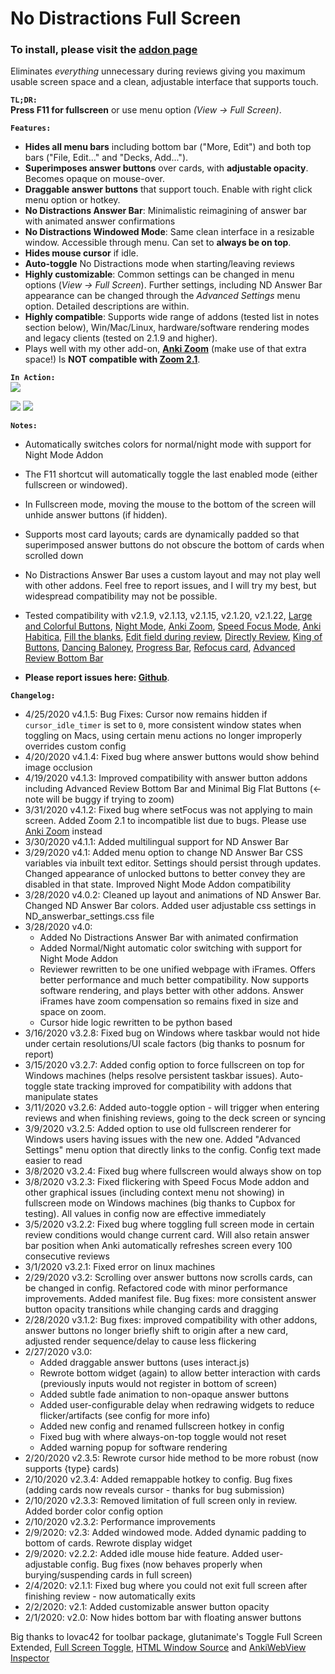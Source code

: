 # No Distractions Full Screen
### To install, please visit the <a href="https://ankiweb.net/shared/info/1049863218">addon page</a>

Eliminates <i>everything</i> unnecessary during reviews giving you maximum usable screen space and a clean, adjustable interface that supports touch.

<b><code>TL;DR:</code></b>  
<b>Press F11 for fullscreen</b> or use menu option <i>(View -&gt; Full Screen)</i>.

<b><code>Features:</code></b>
- <b>Hides all menu bars</b> including bottom bar ("More, Edit") and both top bars ("File, Edit..." and "Decks, Add...").
- <b>Superimposes answer buttons</b> over cards, with <b>adjustable opacity</b>. Becomes opaque on mouse-over.
- <b>Draggable answer buttons</b> that support touch. Enable with right click menu option or hotkey.
- <b>No Distractions Answer Bar</b>: Minimalistic reimagining of answer bar with animated answer confirmations
- <b>No Distractions Windowed Mode</b>: Same clean interface in a resizable window. Accessible through menu. Can set to <b>always be on top</b>.
- <b>Hides mouse cursor</b> if idle.
- <b>Auto-toggle</b> No Distractions mode when starting/leaving reviews
- <b>Highly customizable</b>: Common settings can be changed in menu options (<i>View -&gt; Full Screen</i>). Further settings, including ND Answer Bar appearance can be changed through the <i>Advanced Settings</i> menu option. Detailed descriptions are within.
- <b>Highly compatible</b>: Supports wide range of addons (tested list in notes section below), Win/Mac/Linux, hardware/software rendering modes and legacy clients (tested on 2.1.9 and higher).
- Plays well with my other add-on, <b><a href="https://ankiweb.net/shared/info/538879081" rel="nofollow">Anki Zoom</a></b> (make use of that extra space!) Is <b>NOT compatible with <a href="https://ankiweb.net/shared/info/1846592880" rel="nofollow">Zoom 2.1</a></b>.

<b><code>In Action:</code></b>  
<img src="https://i.ibb.co/m0nrVpt/anki-console-5-Ngmb-W2hfm.png">

<img src="https://i.ibb.co/QmqCJbS/anki-console-I3-Nk0w-Kd-Ze.png">

<img src="https://i.ibb.co/5kN2kM2/ezgif-com-optimize.gif">

<b><code>Notes:</code></b>  
- Automatically switches colors for normal/night mode with support for Night Mode Addon
- The F11 shortcut will automatically toggle the last enabled mode (either fullscreen or windowed).
- In Fullscreen mode, moving the mouse to the bottom of the screen will unhide answer buttons (if hidden).
- Supports most card layouts; cards are dynamically padded so that superimposed answer buttons do not obscure the bottom of cards when scrolled down
- No Distractions Answer Bar uses a custom layout and may not play well with other addons. Feel free to report issues, and I will try my best, but widespread compatibility may not be possible.
- Tested compatibility with v2.1.9, v2.1.13, v2.1.15, v2.1.20, v2.1.22, <a href="https://ankiweb.net/shared/info/1829090218" rel="nofollow">Large and Colorful Buttons</a>, <a href="https://ankiweb.net/shared/info/1496166067" rel="nofollow">Night Mode</a>, <a href="https://ankiweb.net/shared/info/538879081" rel="nofollow">Anki Zoom</a>, <a href="https://ankiweb.net/shared/info/1046608507" rel="nofollow">Speed Focus Mode</a>, <a href="https://ankiweb.net/shared/info/1758045507" rel="nofollow">Anki Habitica</a>, <a href="https://ankiweb.net/shared/info/1933645497" rel="nofollow">Fill the blanks</a>, <a href="https://ankiweb.net/shared/info/385888438" rel="nofollow">Edit field during review</a>, <a href="https://ankiweb.net/shared/info/1024346707" rel="nofollow">Directly Review</a>, <a href="https://ankiweb.net/shared/info/374005964" rel="nofollow">King of Buttons</a>, <a href="https://ankiweb.net/shared/info/378638814" rel="nofollow">Dancing Baloney</a>, <a href="https://ankiweb.net/shared/info/2091361802" rel="nofollow">Progress Bar</a>, <a href="https://ankiweb.net/shared/info/1642550423" rel="nofollow">Refocus card</a>, <a href="https://ankiweb.net/shared/info/1136455830" rel="nofollow">Advanced Review Bottom Bar</a>

- <b>Please report issues here: <a href="https://github.com/Quip13/No-Distractions-Full-Screen/issues" rel="nofollow">Github</a></b>.

<b><code>Changelog:</code></b>  
- 4/25/2020 v4.1.5: Bug Fixes: Cursor now remains hidden if <code>cursor_idle_timer</code> is set to <code>0</code>, more consistent window states when toggling on Macs, using certain menu actions no longer improperly overrides custom config
- 4/20/2020 v4.1.4: Fixed bug where answer buttons would show behind image occlusion
- 4/19/2020 v4.1.3: Improved compatibility with answer button addons including Advanced Review Bottom Bar and Minimal Big Flat Buttons (&lt;- note will be buggy if trying to zoom)
- 3/31/2020 v4.1.2: Fixed bug where setFocus was not applying to main screen. Added Zoom 2.1 to incompatible list due to bugs. Please use <a href="https://ankiweb.net/shared/info/538879081" rel="nofollow">Anki Zoom</a> instead
- 3/30/2020 v4.1.1: Added multilingual support for ND Answer Bar
- 3/29/2020 v4.1: Added menu option to change ND Answer Bar CSS variables via inbuilt text editor. Settings should persist through updates. Changed appearance of unlocked buttons to better convey they are disabled in that state. Improved Night Mode Addon compatibility
- 3/28/2020 v4.0.2: Cleaned up layout and animations of ND Answer Bar. Changed ND Answer Bar colors. Added user adjustable css settings in ND_answerbar_settings.css file
- 3/28/2020 v4.0:
  - Added No Distractions Answer Bar with animated confirmation
  - Added Normal/Night automatic color switching with support for Night Mode Addon
  - Reviewer rewritten to be one unified webpage with iFrames. Offers better performance and much better compatibility. Now supports software rendering, and plays better with other addons. Answer iFrames have zoom compensation so remains fixed in size and space on zoom.
  - Cursor hide logic rewritten to be python based  
- 3/16/2020 v3.2.8: Fixed bug on Windows where taskbar would not hide under certain resolutions/UI scale factors (big thanks to posnum for report)
- 3/15/2020 v3.2.7: Added config option to force fullscreen on top for Windows machines (helps resolve persistent taskbar issues). Auto-toggle state tracking improved for compatibility with addons that manipulate states
- 3/11/2020 v3.2.6: Added auto-toggle option - will trigger when entering reviews and when finishing reviews, going to the deck screen or syncing
- 3/9/2020 v3.2.5: Added option to use old fullscreen renderer for Windows users having issues with the new one. Added "Advanced Settings" menu option that directly links to the config. Config text made easier to read  
- 3/8/2020 v3.2.4: Fixed bug where fullscreen would always show on top  
- 3/8/2020 v3.2.3: Fixed flickering with Speed Focus Mode addon and other graphical issues (including context menu not showing) in fullscreen mode on Windows machines (big thanks to Cupbox for testing). All values in config now are effective immediately  
- 3/5/2020 v3.2.2: Fixed bug where toggling full screen mode in certain review conditions would change current card. Will also retain answer bar position when Anki automatically refreshes screen every 100 consecutive reviews  
- 3/1/2020 v3.2.1: Fixed error on linux machines  
- 2/29/2020 v3.2: Scrolling over answer buttons now scrolls cards, can be changed in config. Refactored code with minor performance improvements. Added manifest file. Bug fixes: more consistent answer button opacity transitions while changing cards and dragging  
- 2/28/2020 v3.1.2: Bug fixes: improved compatibility with other addons, answer buttons no longer briefly shift to origin after a new card, adjusted render sequence/delay to cause less flickering  
- 2/27/2020 v3.0:
  - Added draggable answer buttons (uses interact.js)
  - Rewrote bottom widget (again) to allow better interaction with cards (previously inputs would not register in bottom of screen)
  - Added subtle fade animation to non-opaque answer buttons
  - Added user-configurable delay when redrawing widgets to reduce flicker/artifacts (see config for more info)
  - Added new config and renamed fullscreen hotkey in config
  - Fixed bug with where always-on-top toggle would not reset
  - Added warning popup for software rendering
- 2/20/2020 v2.3.5: Rewrote cursor hide method to be more robust (now supports {type} cards)  
- 2/10/2020 v2.3.4: Added remappable hotkey to config. Bug fixes (adding cards now reveals cursor - thanks for bug submission)  
- 2/10/2020 v2.3.3: Removed limitation of full screen only in review. Added border color config option  
- 2/10/2020 v2.3.2: Performance improvements  
- 2/9/2020: v2.3: Added windowed mode. Added dynamic padding to bottom of cards. Rewrote display widget  
- 2/9/2020: v2.2.2: Added idle mouse hide feature. Added user-adjustable config. Bug fixes (now behaves properly when burying/suspending cards in full screen)  
- 2/4/2020: v2.1.1: Fixed bug where you could not exit full screen after finishing review - now automatically exits  
- 2/2/2020: v2.1: Added customizable answer button opacity  
- 2/1/2020: v2.0: Now hides bottom bar with floating answer buttons  

Big thanks to lovac42 for toolbar package, glutanimate's Toggle Full Screen Extended, <a href="https://ankiweb.net/shared/info/1612375712" rel="nofollow">Full Screen Toggle</a>, <a href="https://ankiweb.net/shared/info/1214415810" rel="nofollow">HTML Window Source</a> and <a href="https://ankiweb.net/shared/info/31746032" rel="nofollow">AnkiWebView Inspector</a>
